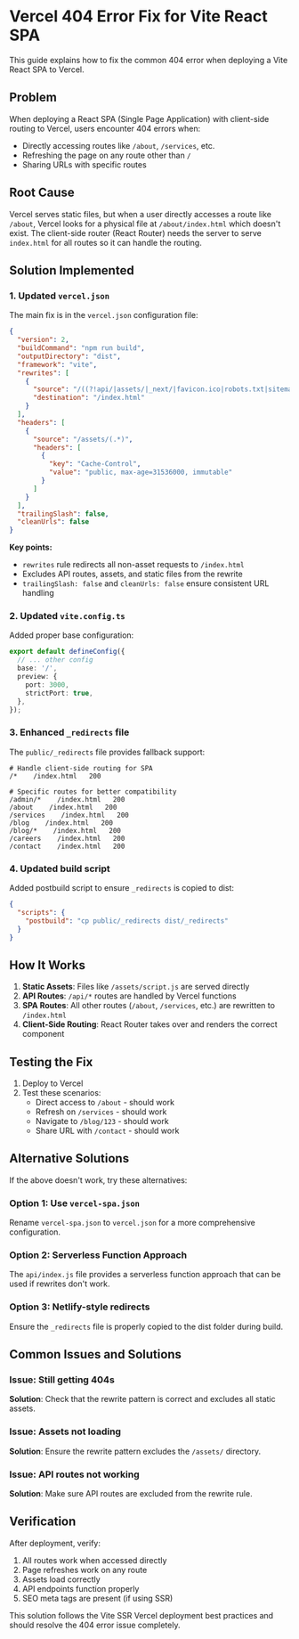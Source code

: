 # Vercel 404 Error Fix for Vite React SPA

This guide explains how to fix the common 404 error when deploying a Vite React SPA to Vercel.

## Problem
When deploying a React SPA (Single Page Application) with client-side routing to Vercel, users encounter 404 errors when:
- Directly accessing routes like `/about`, `/services`, etc.
- Refreshing the page on any route other than `/`
- Sharing URLs with specific routes

## Root Cause
Vercel serves static files, but when a user directly accesses a route like `/about`, Vercel looks for a physical file at `/about/index.html` which doesn't exist. The client-side router (React Router) needs the server to serve `index.html` for all routes so it can handle the routing.

## Solution Implemented

### 1. Updated `vercel.json`
The main fix is in the `vercel.json` configuration file:

```json
{
  "version": 2,
  "buildCommand": "npm run build",
  "outputDirectory": "dist",
  "framework": "vite",
  "rewrites": [
    {
      "source": "/((?!api/|assets/|_next/|favicon.ico|robots.txt|sitemap.xml|.*\\.).*)",
      "destination": "/index.html"
    }
  ],
  "headers": [
    {
      "source": "/assets/(.*)",
      "headers": [
        {
          "key": "Cache-Control",
          "value": "public, max-age=31536000, immutable"
        }
      ]
    }
  ],
  "trailingSlash": false,
  "cleanUrls": false
}
```

**Key points:**
- `rewrites` rule redirects all non-asset requests to `/index.html`
- Excludes API routes, assets, and static files from the rewrite
- `trailingSlash: false` and `cleanUrls: false` ensure consistent URL handling

### 2. Updated `vite.config.ts`
Added proper base configuration:

```typescript
export default defineConfig({
  // ... other config
  base: '/',
  preview: {
    port: 3000,
    strictPort: true,
  },
});
```

### 3. Enhanced `_redirects` file
The `public/_redirects` file provides fallback support:

```
# Handle client-side routing for SPA
/*    /index.html   200

# Specific routes for better compatibility
/admin/*    /index.html   200
/about    /index.html   200
/services    /index.html   200
/blog    /index.html   200
/blog/*    /index.html   200
/careers    /index.html   200
/contact    /index.html   200
```

### 4. Updated build script
Added postbuild script to ensure `_redirects` is copied to dist:

```json
{
  "scripts": {
    "postbuild": "cp public/_redirects dist/_redirects"
  }
}
```

## How It Works

1. **Static Assets**: Files like `/assets/script.js` are served directly
2. **API Routes**: `/api/*` routes are handled by Vercel functions
3. **SPA Routes**: All other routes (`/about`, `/services`, etc.) are rewritten to `/index.html`
4. **Client-Side Routing**: React Router takes over and renders the correct component

## Testing the Fix

1. Deploy to Vercel
2. Test these scenarios:
   - Direct access to `/about` - should work
   - Refresh on `/services` - should work
   - Navigate to `/blog/123` - should work
   - Share URL with `/contact` - should work

## Alternative Solutions

If the above doesn't work, try these alternatives:

### Option 1: Use `vercel-spa.json`
Rename `vercel-spa.json` to `vercel.json` for a more comprehensive configuration.

### Option 2: Serverless Function Approach
The `api/index.js` file provides a serverless function approach that can be used if rewrites don't work.

### Option 3: Netlify-style redirects
Ensure the `_redirects` file is properly copied to the dist folder during build.

## Common Issues and Solutions

### Issue: Still getting 404s
**Solution**: Check that the rewrite pattern is correct and excludes all static assets.

### Issue: Assets not loading
**Solution**: Ensure the rewrite pattern excludes the `/assets/` directory.

### Issue: API routes not working
**Solution**: Make sure API routes are excluded from the rewrite rule.

## Verification

After deployment, verify:
1. All routes work when accessed directly
2. Page refreshes work on any route
3. Assets load correctly
4. API endpoints function properly
5. SEO meta tags are present (if using SSR)

This solution follows the Vite SSR Vercel deployment best practices and should resolve the 404 error issue completely.


